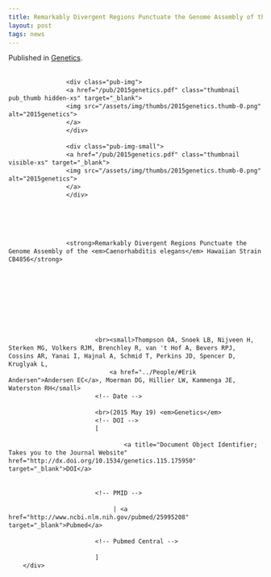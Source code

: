 ```yaml
---
title: Remarkably Divergent Regions Punctuate the Genome Assembly of the <em>Caenorhabditis elegans</em> Hawaiian Strain CB4856 
layout: post
tags: news
---
```


Published in <a href="http://www.genetics.org/content/200/3/975">Genetics</a>.
<br />
<br />
<div class="pub">


				

					<div class="pub-img">
					<a href="/pub/2015genetics.pdf" class="thumbnail pub_thumb hidden-xs" target="_blank">
					<img src="/assets/img/thumbs/2015genetics.thumb-0.png" alt="2015genetics">
					</a>
					</div>
 
					<div class="pub-img-small">
					<a href="/pub/2015genetics.pdf" class="thumbnail visible-xs" target="_blank">
					<img src="/assets/img/thumbs/2015genetics.thumb-0.png" alt="2015genetics">
					</a>
					</div>

			

				
				
					<strong>Remarkably Divergent Regions Punctuate the Genome Assembly of the <em>Caenorhabditis elegans</em> Hawaiian Strain CB4856</strong>
					
						
							


							
						
							
						
							<br><small>Thompson OA, Snoek LB, Nijveen H, Sterken MG, Volkers RJM, Brenchley R, van 't Hof A, Bevers RPJ, Cossins AR, Yanai I, Hajnal A, Schmid T, Perkins JD, Spencer D, Kruglyak L, 
								<a href="../People/#Erik Andersen">Andersen EC</a>, Moerman DG, Hillier LW, Kammenga JE, Waterston RH</small>
							<!-- Date -->
							
							<br>(2015 May 19) <em>Genetics</em>
							<!-- DOI -->
							[
								
									<a title="Document Object Identifier; Takes you to the Journal Website" href="http://dx.doi.org/10.1534/genetics.115.175950" target="_blank">DOI</a>
								

							<!-- PMID -->
								
								 | <a href="http://www.ncbi.nlm.nih.gov/pubmed/25995208" target="_blank">Pubmed</a>
								
							<!-- Pubmed Central -->
								
							]
		</div>